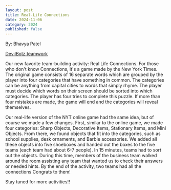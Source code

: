 ```yaml
---
layout: post
title: Real-Life Connections 
date: 2024-11-06
category: 2024
published: false
---
```

By: Bhavya Patel 

[DevilBotz teamwork](https://youtu.be/dkbXyB_m6QY)

Our new favorite team-building activity: Real Life Connections. For those who don't know Connections, it's a game made by the New York Times. The original game consists of 16 separate words which are grouped by the player into four categories that have something in common. The categories can be anything from capital cities to words that simply rhyme. The player must decide which words on their screen should be sorted into which categories. The player has four tries to complete this puzzle. If more than four mistakes are made, the game will end and the categories will reveal themselves.

Our real-life version of the NYT online game had the same idea, but of course we made a few changes. First, similar to the online game, we made four categories: Sharp Objects, Decorative Items, Stationary Items, and Mini Objects. From there, we found objects that fit into the categories, such as school supplies, desk ornaments, and Barbie accessories. We added all these objects into five shoeboxes and handed out the boxes to the five teams (each team had about 6-7 people). In 15 minutes, teams had to sort out the objects. During this time, members of the business team walked around the room assisting any team that wanted us to check their answers or needed hints. By the end of the activity, two teams had all the connections Congrats to them! 

Stay tuned for more activities!!
